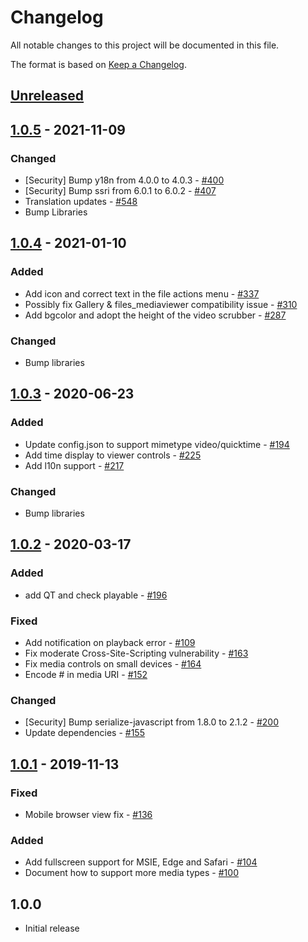# Changelog

All notable changes to this project will be documented in this file.

The format is based on [Keep a Changelog](http://keepachangelog.com/en/1.0.0/).

## [Unreleased]

## [1.0.5] - 2021-11-09

### Changed

- [Security] Bump y18n from 4.0.0 to 4.0.3 - [#400](https://github.com/owncloud/files_mediaviewer/pull/400)
- [Security] Bump ssri from 6.0.1 to 6.0.2 - [#407](https://github.com/owncloud/files_mediaviewer/pull/407)
- Translation updates - [#548](https://github.com/owncloud/files_mediaviewer/pull/548)
- Bump Libraries


## [1.0.4] - 2021-01-10

### Added

- Add icon and correct text in the file actions menu - [#337](https://github.com/owncloud/files_mediaviewer/pull/337)
- Possibly fix Gallery & files_mediaviewer compatibility issue - [#310](https://github.com/owncloud/files_mediaviewer/pull/310)
- Add bgcolor and adopt the height of the video scrubber - [#287](https://github.com/owncloud/files_mediaviewer/pull/287)

### Changed

- Bump libraries

## [1.0.3] - 2020-06-23

### Added

- Update config.json to support mimetype video/quicktime - [#194](https://github.com/owncloud/files_mediaviewer/issues/194)
- Add time display to viewer controls - [#225](https://github.com/owncloud/files_mediaviewer/issues/225)
- Add l10n support - [#217](https://github.com/owncloud/files_mediaviewer/issues/217)

### Changed

- Bump libraries

## [1.0.2] - 2020-03-17

### Added

- add QT and check playable - [#196](https://github.com/owncloud/files_mediaviewer/issues/196)

### Fixed

- Add notification on playback error - [#109](https://github.com/owncloud/files_mediaviewer/issues/109)
- Fix moderate Cross-Site-Scripting vulnerability - [#163](https://github.com/owncloud/files_mediaviewer/issues/163)
- Fix media controls on small devices - [#164](https://github.com/owncloud/files_mediaviewer/issues/164)
- Encode # in media URI - [#152](https://github.com/owncloud/files_mediaviewer/issues/152)

### Changed

- [Security] Bump serialize-javascript from 1.8.0 to 2.1.2 - [#200](https://github.com/owncloud/files_mediaviewer/issues/200)
- Update dependencies - [#155](https://github.com/owncloud/files_mediaviewer/issues/155)

## [1.0.1] - 2019-11-13

### Fixed

- Mobile browser view fix - [#136](https://github.com/owncloud/files_mediaviewer/issues/136)

### Added

- Add fullscreen support for MSIE, Edge and Safari - [#104](https://github.com/owncloud/files_mediaviewer/issues/104)
- Document how to support more media types - [#100](https://github.com/owncloud/files_mediaviewer/issues/100)

## 1.0.0

- Initial release

[Unreleased]: https://github.com/owncloud/files_mediaviewer/compare/v1.0.5...HEAD
[1.0.5]: https://github.com/owncloud/files_mediaviewer/compare/v1.0.4...v1.0.5
[1.0.4]: https://github.com/owncloud/files_mediaviewer/compare/v1.0.3...v1.0.4
[1.0.3]: https://github.com/owncloud/files_mediaviewer/compare/v1.0.2...v1.0.3
[1.0.2]: https://github.com/owncloud/files_mediaviewer/compare/v1.0.1...v1.0.2
[1.0.1]: https://github.com/owncloud/files_mediaviewer/compare/v1.0.0...v1.0.1
